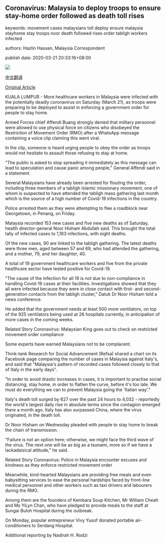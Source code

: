 ## Coronavirus: Malaysia to deploy troops to ensure stay-home order followed as death toll rises

keywords: movement cases malaysians toll deploy ensure malaysia stayhome stay troops noor death followed rises order tabligh workers infected

authors: Hazlin Hassan, Malaysia Correspondent

publish date: 2020-03-21 20:33:16+08:00

![](https://www.straitstimes.com/sites/default/files/styles/x_large/public/articles/2020/03/21/rk_movementcontrolorder-my_210320.jpg?itok=6wWeYAQi)

[中文翻译](Coronavirus%3A%20Malaysia%20to%20deploy%20troops%20to%20ensure%20stay-home%20order%20followed%20as%20death%20toll%20rises_zh.md)

[Original Article](https://www.straitstimes.com/asia/se-asia/coronavirus-malaysia-gets-tough-on-stay-home-order-with-troops-set-to-be-deployed-as)

KUALA LUMPUR - More healthcare workers in Malaysia were infected with the potentially deadly coronavirus on Saturday (March 21), as troops were preparing to be deployed to assist in enforcing a government order for people to stay home.

Armed Forces chief Affendi Buang strongly denied that military personnel were allowed to use physical force on citizens who disobeyed the Restriction of Movement Order (RMO) after a WhatsApp message containing a voice clip claiming this went viral.

In the clip, someone is heard urging people to obey the order as troops would not hesitate to assault those refusing to stay at home.

"The public is asked to stop spreading it immediately as this message can lead to speculation and cause panic among people," General Affendi said in a statement.

Several Malaysians have already been arrested for flouting the order, including three members of a tabligh Islamic missionary movement, one of whom is suspected to have attended the tabligh mass gathering last month which is the source of a high number of Covid-19 infections in the country.

Police arrested them as they were attempting to flee a roadblock near Georgetown, in Penang, on Friday.

Malaysia recorded 153 new cases and five new deaths as of Saturday, health director-general Noor Hisham Abdullah said. This brought the total tally of infected cases to 1,183 infections, with eight deaths.

Of the new cases, 90 are linked to the tabligh gathering. The latest deaths were three men, aged between 57 and 69, who had attended the gathering, and a mother, 79, and her daughter, 40.

A total of 19 government healthcare workers and five from the private healthcare sector have tested positive for Covid-19.

"The cause of the infection for all 19 is not due to non-compliance in handling Covid-19 cases at their facilities. Investigations showed that they all were infected because they were in close contact with first- and second-generation contacts from the tabligh cluster," Datuk Dr Noor Hisham told a news conference.

He added that the government needs at least 500 more ventilators, on top of the 925 ventilators being used at 26 hospitals currently, in anticipation of more cases in the coming weeks.

Related Story Coronavirus: Malaysian King goes out to check on restricted movement order compliance

Some experts have warned Malaysians not to be complacent.

Think-tank Research for Social Advancement (Refsa) shared a chart on its Facebook page comparing the number of cases in Malaysia against Italy's, and said that "Malaysia's pattern of recorded cases followed closely to that of Italy in the early days".

"In order to avoid drastic increases in cases, it is important to practise social distancing, stay home, in order to flatten the curve, before it's too late. We must do everything we can to prevent Malaysia going the 'Italian way'."

Italy's death toll surged by 627 over the past 24 hours to 4,032 - reportedly the world's largest daily rise in absolute terms since the contagion emerged there a month ago. Italy has also surpassed China, where the virus originated, in the death toll.

Dr Noor Hisham on Wednesday pleaded with people to stay home to break the chain of transmission.

"Failure is not an option here; otherwise, we might face the third wave of the virus. The next one will be as big as a tsunami, more so if we have a lackadaisical attitude," he said.

Related Story Coronavirus: Police in Malaysia encounter excuses and kindness as they enforce restricted movement order

Meanwhile, kind-hearted Malaysians are providing free meals and even babysitting services to ease the personal hardships faced by front-line medical personnel and other workers such as taxi drivers and labourers during the RMO.

Among them are the founders of Kembara Soup Kitchen, Mr William Cheah and Ms YiLyn Chan, who have pledged to provide meals to the staff at Sungai Buloh Hospital during the outbreak.

On Monday, popular entrepreneur Vivy Yusof donated portable air-conditioners to Serdang Hospital.

Additional reporting by Nadirah H. Rodzi